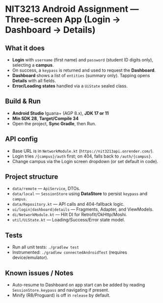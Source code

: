 # NIT3213 Android Assignment — Three-screen App (Login → Dashboard → Details)

## What it does
- **Login** with `username` (first name) and `password` (student ID digits only), selecting a **campus**.
- On success, a `keypass` is returned and used to request the **Dashboard**.
- **Dashboard** shows a list of `entities` (summary only). Tapping opens **Details** with all fields.
- **Error/Loading states** handled via a `UiState` sealed class.

## Build & Run
- **Android Studio** Iguana+ (AGP 8.x), **JDK 17 or 11**
- **Min SDK 28**, **Target/Compile 34**
- Open the project, **Sync Gradle**, then Run.

## API config
- Base URL is in `NetworkModule.kt` (`https://nit3213api.onrender.com/`).
- Login tries `/{campus}/auth` first; on 404, falls back to `/auth/{campus}`.
- Change campus via the Login screen dropdown (or set default in code).

## Project structure
- `data/remote` — `ApiService`, DTOs.
- `data/local` — `SessionStore` using **DataStore** to persist `keypass` and `campus`.
- `data/Repository.kt` — API calls and 404-fallback logic.
- `ui/login|dashboard|details` — Fragments, Adapter, and ViewModels.
- `di/NetworkModule.kt` — Hilt DI for Retrofit/OkHttp/Moshi.
- `util/UiState.kt` — Loading/Success/Error state model.

## Tests
- Run all unit tests: `./gradlew test`
- Instrumented: `./gradlew connectedAndroidTest` (requires device/emulator).

## Known issues / Notes
- Auto-resume to Dashboard on app start can be added by reading `SessionStore.keypass` and navigating if present.
- Minify (R8/Proguard) is off in `release` by default.